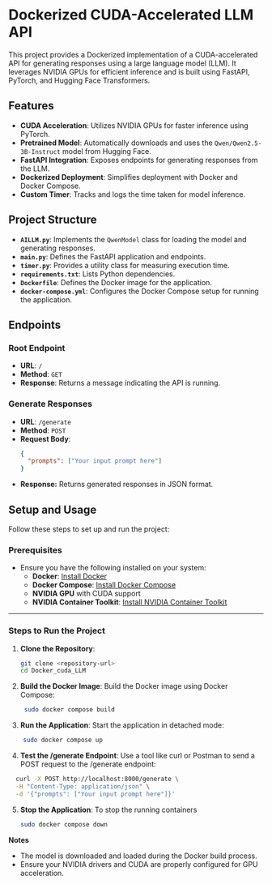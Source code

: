 # Dockerized CUDA-Accelerated LLM API

This project provides a Dockerized implementation of a CUDA-accelerated API for generating responses using a large language model (LLM). It leverages NVIDIA GPUs for efficient inference and is built using FastAPI, PyTorch, and Hugging Face Transformers.

## Features

- **CUDA Acceleration**: Utilizes NVIDIA GPUs for faster inference using PyTorch.
- **Pretrained Model**: Automatically downloads and uses the `Qwen/Qwen2.5-3B-Instruct` model from Hugging Face.
- **FastAPI Integration**: Exposes endpoints for generating responses from the LLM.
- **Dockerized Deployment**: Simplifies deployment with Docker and Docker Compose.
- **Custom Timer**: Tracks and logs the time taken for model inference.

## Project Structure

- **`AILLM.py`**: Implements the `QwenModel` class for loading the model and generating responses.
- **`main.py`**: Defines the FastAPI application and endpoints.
- **`timer.py`**: Provides a utility class for measuring execution time.
- **`requirements.txt`**: Lists Python dependencies.
- **`Dockerfile`**: Defines the Docker image for the application.
- **`docker-compose.yml`**: Configures the Docker Compose setup for running the application.

## Endpoints

### Root Endpoint
- **URL**: `/`
- **Method**: `GET`
- **Response**: Returns a message indicating the API is running.

### Generate Responses
- **URL**: `/generate`
- **Method**: `POST`
- **Request Body**:
  ```json
  {
    "prompts": ["Your input prompt here"]
  }
- **Response:** Returns generated responses in JSON format.

## Setup and Usage

Follow these steps to set up and run the project:

### Prerequisites

- Ensure you have the following installed on your system:
  - **Docker**: [Install Docker](https://docs.docker.com/get-docker/)
  - **Docker Compose**: [Install Docker Compose](https://docs.docker.com/compose/install/)
  - **NVIDIA GPU** with CUDA support
  - **NVIDIA Container Toolkit**: [Install NVIDIA Container Toolkit](https://docs.nvidia.com/datacenter/cloud-native/container-toolkit/install-guide.html)

---

### Steps to Run the Project

1. **Clone the Repository**:
   ```bash
   git clone <repository-url>
   cd Docker_cuda_LLM
2. **Build the Docker Image**:
   Build the Docker image using Docker Compose:
   ```bash
    sudo docker compose build
3. **Run the Application**: Start the application in detached mode:
  ```bash
      sudo docker compose up
```
4. **Test the /generate Endpoint**: Use a tool like curl or Postman to send a POST request to the /generate endpoint:
  ```bash
    curl -X POST http://localhost:8000/generate \
    -H "Content-Type: application/json" \
    -d '{"prompts": ["Your input prompt here"]}'
```
5. **Stop the Application**: To stop the running containers
   ```bash
   sudo docker compose down
**Notes**
- The model is downloaded and loaded during the Docker build process.
- Ensure your NVIDIA drivers and CUDA are properly configured for GPU acceleration.
